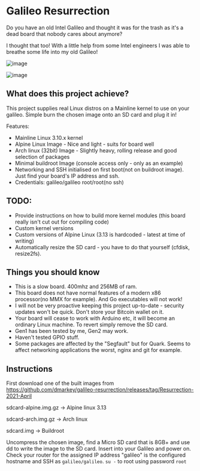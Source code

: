 # Galileo Resurrection
Do you have an old Intel Galileo and thought it was for the trash as it's a dead board that nobody cares about anymore?

I thought that too! With a little help from some Intel engineers I was able to breathe some life into my old Galileo!


![image](https://user-images.githubusercontent.com/1159924/114682307-de4ec180-9d06-11eb-9cbf-6824e44cb36a.png)

![image](https://user-images.githubusercontent.com/1159924/114681955-8ca63700-9d06-11eb-85a9-0f5da03979d4.png)


## What does this project achieve?

This project supplies real Linux distros on a Mainline kernel to use on your galileo. Simple burn the chosen image onto an SD card and plug it in!

Features:

* Mainline Linux 3.10.x kernel
* Alpine Linux Image - Nice and light - suits for board well
* Arch linux (32bit) Image - Slightly heavy, rolling release and good selection of packages
* Minimal buildroot Image (console access only - only as an example)
* Networking and SSH initialised on first boot(not on buildroot image). Just find your board's IP address and ssh.
* Credentials: galileo/galileo root/root(no ssh)

## TODO:

* Provide instructions on how to build more kernel modules (this board really isn't cut out for compiling code)
* Custom kernel versions
* Custom versions of Alpine Linux (3.13 is hardcoded - latest at time of writing)
* Automatically resize the SD card - you have to do that yourself (cfdisk, resize2fs).

## Things you should know

* This is a slow board. 400mhz and 256MB of ram.
* This board does not have normal features of a modern x86 processor(no MMX for example). And Go executables will not work!
* I will not be very proactive keeping this project up-to-date - security updates won't be quick. Don't store your Bitcoin wallet on it.
* Your board will cease to work with Arduino etc, it will become an ordinary Linux machine. To revert simply remove the SD card.
* Gen1 has been tested by me, Gen2 may work.
* Haven't tested GPIO stuff.
* Some packages are affected by the "Segfault" but for Quark. Seems to affect networking applications the worst, nginx and git for example.

## Instructions

First download one of the built images from https://github.com/dmarkey/galileo-resurrection/releases/tag/Resurrection-2021-April

sdcard-alpine.img.gz -> Alpine linux 3.13

sdcard-arch.img.gz -> Arch linux

sdcard.img -> Buildroot

Uncompress the chosen image, find a Micro SD card that is 8GB+ and use dd to write the image to the SD card. Insert into your Galileo and power on. Check your router for the assigned IP address "galileo" is the configured hostname and SSH as `galileo/galileo`. `su -` to root using password `root`







